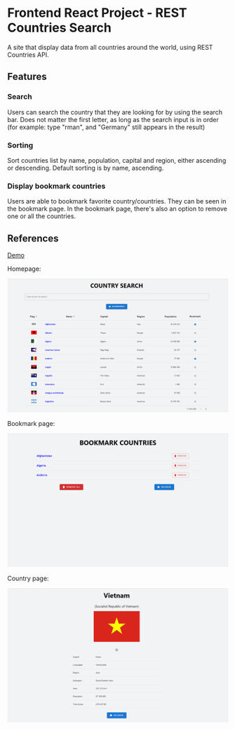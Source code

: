 # Frontend React Project - REST Countries Search

A site that display data from all countries around the world, using REST Countries API.

## Features

### Search

Users can search the country that they are looking for by using the search bar. Does not matter the first letter, as long as the search input is in order (for example: type "rman", and "Germany" still appears in the result)

### Sorting

Sort countries list by name, population, capital and region, either ascending or descending. Default sorting is by name, ascending.

### Display bookmark countries

Users are able to bookmark favorite country/countries. They can be seen in the bookmark page. In the bookmark page, there's also an option to remove one or all the countries.

## References

[Demo](https://longdo-rest-countries-search.netlify.app)

Homepage:

![homepage](media/homepage.png)

Bookmark page:

![bookmark](media/bookmarkpage.png)

Country page:

![country page](media/countrypage.png)

